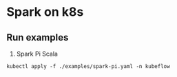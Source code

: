# Spark on k8s

## Run examples

1. Spark Pi Scala

```shell
kubectl apply -f ./examples/spark-pi.yaml -n kubeflow
```

